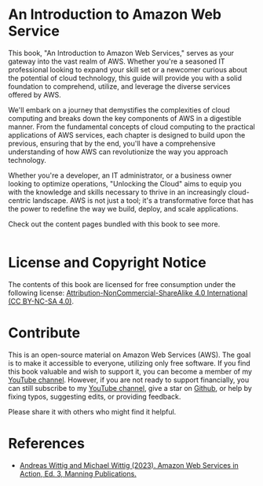 # An Introduction to Amazon Web Service

This book, "An Introduction to Amazon Web Services," serves as your gateway into the vast realm of AWS. Whether you're a seasoned IT professional looking to expand your skill set or a newcomer curious about the potential of cloud technology, this guide will provide you with a solid foundation to comprehend, utilize, and leverage the diverse services offered by AWS.

We'll embark on a journey that demystifies the complexities of cloud computing and breaks down the key components of AWS in a digestible manner. From the fundamental concepts of cloud computing to the practical applications of AWS services, each chapter is designed to build upon the previous, ensuring that by the end, you'll have a comprehensive understanding of how AWS can revolutionize the way you approach technology.

Whether you're a developer, an IT administrator, or a business owner looking to optimize operations, "Unlocking the Cloud" aims to equip you with the knowledge and skills necessary to thrive in an increasingly cloud-centric landscape. AWS is not just a tool; it's a transformative force that has the power to redefine the way we build, deploy, and scale applications.

Check out the content pages bundled with this book to see more.

```{tableofcontents}
```
# License and Copyright Notice
The contents of this book are licensed for free consumption under the following license: [Attribution-NonCommercial-ShareAlike 4.0 International  (CC BY-NC-SA 4.0)](https://creativecommons.org/licenses/by-nc-sa/4.0/deed.en).

# Contribute
This is an open-source material on Amazon Web Services (AWS). The goal is to make it accessible to everyone, utilizing only free software. If you find this book valuable and wish to support it, you can become a member of my [YouTube channel](https://www.youtube.com/@2001Engenharia). However, if you are not ready to support financially, you can still subscribe to my [YouTube channel](https://www.youtube.com/@2001Engenharia), give a star on [Github](https://github.com/joaomh/aws-book), or help by fixing typos, suggesting edits, or providing feedback.

Please share it with others who might find it helpful.

# References
- [Andreas Wittig and Michael Wittig (2023). Amazon Web Services in Action, Ed. 3, Manning Publications.](https://www.manning.com/books/amazon-web-services-in-action-third-edition)
